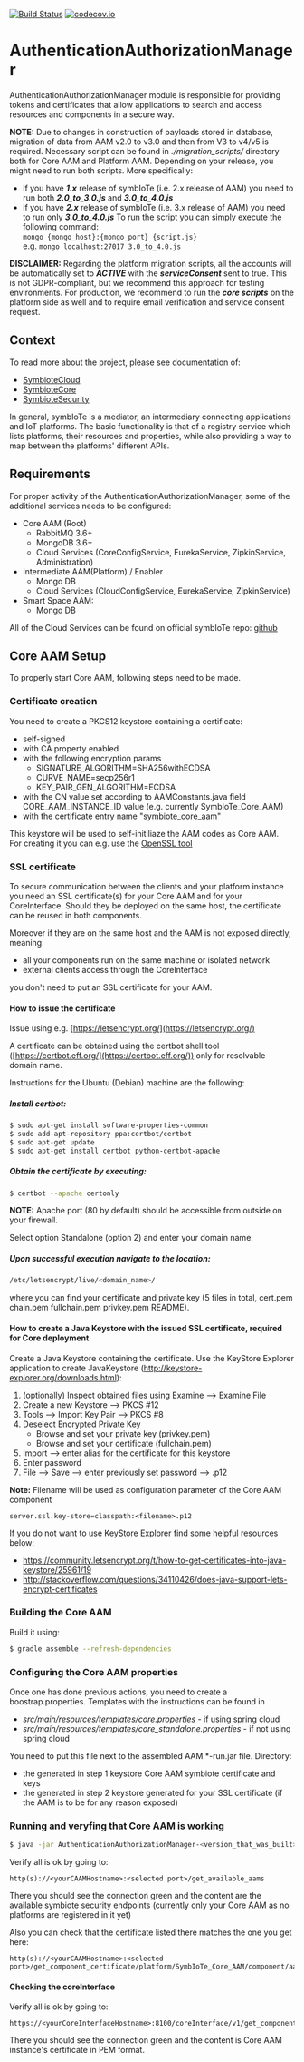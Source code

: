 [![Build Status](https://api.travis-ci.org/symbiote-h2020/AuthenticationAuthorizationManager.svg?branch=staging)](https://api.travis-ci.org/symbiote-h2020/AuthenticationAuthorizationManager)
[![codecov.io](https://codecov.io/github/symbiote-h2020/AuthenticationAuthorizationManager/branch/staging/graph/badge.svg)](https://codecov.io/github/symbiote-h2020/AuthenticationAuthorizationManager)

# AuthenticationAuthorizationManager

AuthenticationAuthorizationManager module is responsible for 
providing tokens and certificates that allow applications to search and access resources and components in a secure way.  

**NOTE:** Due to changes in construction of payloads stored in database, migration of data from AAM v2.0 to v3.0 and then from V3 to v4/v5 is required. Necessary script can be found in *./migration_scripts/* directory both for Core AAM and Platform AAM.
Depending on your release, you might need to run both scripts. More specifically:
* if you have ***1.x*** release of symbIoTe (i.e. 2.x release of AAM) you need to run both ***2.0_to_3.0.js*** and ***3.0_to_4.0.js***
* if you have ***2.x*** release of symbIoTe (i.e. 3.x release of AAM) you need to run only ***3.0_to_4.0.js***
To run the script you can simply execute the following command:   
`mongo {mongo_host}:{mongo_port} {script.js}`   
e.g. 
`mongo localhost:27017 3.0_to_4.0.js`   

**DISCLAIMER:** Regarding the platform migration scripts, all the accounts will be automatically set to ***ACTIVE*** 
with the ***serviceConsent*** sent to true. This is not GDPR-compliant, but we recommend this approach for testing 
environments. For production, we recommend to run the ***core scripts*** on the platform side as well and to require email 
verification and service consent request.

## Context
To read more about the project, please see documentation of:
 * [SymbioteCloud](https://github.com/symbiote-h2020/SymbioteCloud)
 * [SymbioteCore](https://github.com/symbiote-h2020/SymbioteCore)
 * [SymbioteSecurity](https://github.com/symbiote-h2020/SymbioteSecurity)
 
In general, symbIoTe is a mediator, an intermediary connecting applications and IoT platforms. The basic functionality is that of a registry service which lists platforms, their resources and properties, while also providing a way to map between the platforms' different APIs.

## Requirements
For proper activity of the AuthenticationAuthorizationManager, some of the additional services needs to be configured:
* Core AAM (Root)
    * RabbitMQ 3.6+
    * MongoDB 3.6+
    * Cloud Services (CoreConfigService, EurekaService, ZipkinService, Administration)
* Intermediate AAM(Platform) / Enabler
    * Mongo DB
    * Cloud Services (CloudConfigService, EurekaService, ZipkinService)
* Smart Space AAM:
    * Mongo DB 

All of the Cloud Services can be found on official symbIoTe repo: [github](https://github.com/symbiote-h2020)
   
## Core AAM Setup
To properly start Core AAM, following steps need to be made.
### Certificate creation
You need to create a PKCS12 keystore containing a certificate:
* self-signed
* with CA property enabled
* with the following encryption params
    * SIGNATURE_ALGORITHM=SHA256withECDSA
    * CURVE_NAME=secp256r1
    * KEY_PAIR_GEN_ALGORITHM=ECDSA
* with the CN value set according to AAMConstants.java field CORE_AAM_INSTANCE_ID value (e.g. currently SymbIoTe_Core_AAM)
* with the certificate entry name "symbiote_core_aam"

This keystore will be used to self-initiliaze the AAM codes as Core AAM.  
For creating it you can e.g. use the [OpenSSL tool](https://linux.die.net/man/1/openssl)
### SSL certificate
To secure communication between the clients and your platform instance you need an SSL certificate(s) for your Core AAM and for your CoreInterface. Should they be deployed on the same host, the certificate can be reused in both components.

Moreover if they are on the same host and the AAM is not exposed directly, meaning:
* all your components run on the same machine or isolated network
* external clients access through the CoreInterface

you don't need to put an SSL certificate for your AAM.
#### How to issue the certificate
Issue using e.g. [https://letsencrypt.org/](https://letsencrypt.org/)

A certificate can be obtained using the certbot shell tool ([https://certbot.eff.org/](https://certbot.eff.org/)) only for resolvable domain name.

Instructions for the Ubuntu (Debian) machine are the following: 
##### Install certbot:
```bash
$ sudo apt-get install software-properties-common
$ sudo add-apt-repository ppa:certbot/certbot
$ sudo apt-get update
$ sudo apt-get install certbot python-certbot-apache
```
##### Obtain the certificate by executing:
```bash
$ certbot --apache certonly
```
**NOTE:** Apache port (80 by default) should be accessible from outside on your firewall.

Select option Standalone (option 2) and enter your domain name.

##### Upon successful execution navigate to the location: 
```bash
/etc/letsencrypt/live/<domain_name>/ 
```
where you can find your certificate and private key (5 files in total, cert.pem  chain.pem  fullchain.pem  privkey.pem  README).

#### How to create a Java Keystore with the issued SSL certificate, required for Core deployment
Create a Java Keystore containing the certificate. Use the KeyStore Explorer application to create JavaKeystore (http://keystore-explorer.org/downloads.html):
1. (optionally) Inspect obtained files using Examine --> Examine File
2. Create a new Keystore --> PKCS #12
3. Tools --> Import Key Pair --> PKCS #8
4. Deselect Encrypted Private Key
    * Browse and set your private key (privkey.pem)
    * Browse and set your certificate (fullchain.pem)
5. Import --> enter alias for the certificate for this keystore
6. Enter password
7. File --> Save --> enter previously set password  --> <filename>.p12

**Note:** Filename will be used as configuration parameter of the Core AAM component
```
server.ssl.key-store=classpath:<filename>.p12
```
If you do not want to use KeyStore Explorer find some helpful resources below:
* https://community.letsencrypt.org/t/how-to-get-certificates-into-java-keystore/25961/19
* http://stackoverflow.com/questions/34110426/does-java-support-lets-encrypt-certificates
### Building the Core AAM
Build it using:
```bash 
$ gradle assemble --refresh-dependencies
```

### Configuring the Core AAM properties
Once one has done previous actions, you need to create a boostrap.properties. Templates with the instructions can be found in 
* *src/main/resources/templates/core.properties* - if using spring cloud
* *src/main/resources/templates/core_standalone.properties* - if not using spring cloud

You need to put this file next to the assembled AAM *-run.jar file. 
Directory:
* the generated in step 1 keystore Core AAM symbiote certificate and keys
* the generated in step 2 keystore generated for your SSL certificate (if the AAM is to be for any reason exposed)

### Running and veryfing that Core AAM is working
```bash 
$ java -jar AuthenticationAuthorizationManager-<version_that_was_built>-run.jar
```
Verify all is ok by going to:
```
http(s)://<yourCAAMHostname>:<selected port>/get_available_aams
```
There you should see the connection green and the content are the available symbiote security endpoints (currently only your Core AAM as no platforms are registered in it yet)

Also you can check that the certificate listed there matches the one you get here:
```
http(s)://<yourCAAMHostname>:<selected port>/get_component_certificate/platform/SymbIoTe_Core_AAM/component/aam
```
#### Checking the coreInterface
Verify all is ok by going to:
```
https://<yourCoreInterfaceHostname>:8100/coreInterface/v1/get_component_certificate/platform/SymbIoTe_Core_AAM/component/aam
```
There you should see the connection green and the content is Core AAM instance's certificate in PEM format.
